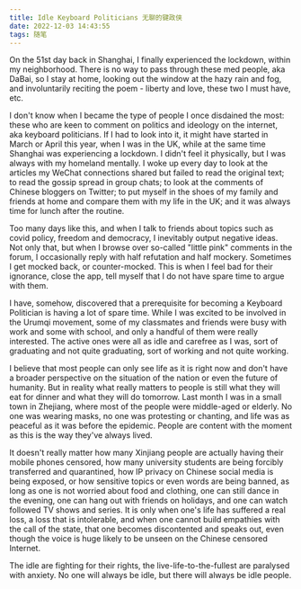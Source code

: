 ```yaml
---
title: Idle Keyboard Politicians 无聊的键政侠
date: 2022-12-03 14:43:55
tags: 随笔 
---
```


On the 51st day back in Shanghai, I finally experienced the lockdown, within my neighborhood. There is no way to pass through these med people, aka DaBai, so I stay at home, looking out the window at the hazy rain and fog, and involuntarily reciting the poem - liberty and love, these two I must have, etc.

I don't know when I became the type of people I once disdained the most: these who are keen to comment on politics and ideology on the internet, aka keyboard politicians. If I had to look into it, it might have started in March or April this year, when I was in the UK, while at the same time Shanghai was experiencing a lockdown. I didn't feel it physically, but I was always with my homeland mentally. I woke up every day to look at the articles my WeChat connections shared but failed to read the original text; to read the gossip spread in group chats; to look at the comments of Chinese bloggers on Twitter; to put myself in the shoes of my family and friends at home and compare them with my life in the UK; and it was always time for lunch after the routine.

Too many days like this, and when I talk to friends about topics such as covid policy, freedom and democracy, I inevitably output negative ideas. Not only that, but when I browse over so-called "little pink" comments in the forum, I occasionally reply with half refutation and half mockery. Sometimes I get mocked back, or counter-mocked. This is when I feel bad for their ignorance, close the app, tell myself that I do not have spare time to argue with them.

I have, somehow, discovered that a prerequisite for becoming a Keyboard Politician is having a lot of spare time. While I was excited to be involved in the Urumqi movement, some of my classmates and friends were busy with work and some with school, and only a handful of them were really interested. The active ones were all as idle and carefree as I was, sort of graduating and not quite graduating, sort of working and not quite working.

I believe that most people can only see life as it is right now and don't have a broader perspective on the situation of the nation or even the future of humanity. But in reality what really matters to people is still what they will eat for dinner and what they will do tomorrow. Last month I was in a small town in Zhejiang, where most of the people were middle-aged or elderly. No one was wearing masks, no one was protesting or chanting, and life was as peaceful as it was before the epidemic. People are content with the moment as this is the way they've always lived.

It doesn't really matter how many Xinjiang people are actually having their mobile phones censored, how many university students are being forcibly transferred and quarantined, how IP privacy on Chinese social media is being exposed, or how sensitive topics or even words are being banned, as long as one is not worried about food and clothing, one can still dance in the evening, one can hang out with friends on holidays, and one can watch followed TV shows and series. It is only when one's life has suffered a real loss, a loss that is intolerable, and when one cannot build empathies with the call of the state, that one becomes discontented and speaks out, even though the voice is huge likely to be unseen on the Chinese censored Internet.

The idle are fighting for their rights, the live-life-to-the-fullest are paralysed with anxiety. No one will always be idle, but there will always be idle people.


